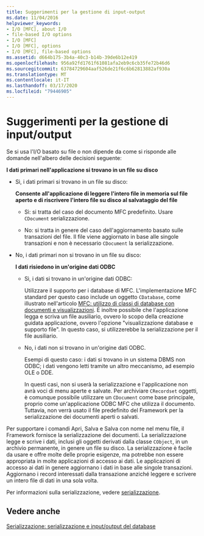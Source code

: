 ```yaml
---
title: Suggerimenti per la gestione di input-output
ms.date: 11/04/2016
helpviewer_keywords:
- I/O [MFC], about I/O
- file-based I/O options
- I/O [MFC]
- I/O [MFC], options
- I/O [MFC], file-based options
ms.assetid: d664b175-3b4a-40c3-b14b-39de6b12e419
ms.openlocfilehash: 956a92fd1761f61081afa2eb9c6cb35fe72b46d6
ms.sourcegitcommit: 63784729604aaf526de21f6c6b62813882af930a
ms.translationtype: MT
ms.contentlocale: it-IT
ms.lasthandoff: 03/17/2020
ms.locfileid: "79446905"
---
```

# <a name="recommendations-for-handling-inputoutput"></a>Suggerimenti per la gestione di input/output

Se si usa l'I/O basato su file o non dipende da come si risponde alle domande nell'albero delle decisioni seguente:

**I dati primari nell'applicazione si trovano in un file su disco**

- Sì, i dati primari si trovano in un file su disco:

     **Consente all'applicazione di leggere l'intero file in memoria sul file aperto e di riscrivere l'intero file su disco al salvataggio del file**

   - Sì: si tratta del caso del documento MFC predefinito. Usare `CDocument` serializzazione.

   - No: si tratta in genere del caso dell'aggiornamento basato sulle transazioni del file. Il file viene aggiornato in base alle singole transazioni e non è necessario `CDocument` la serializzazione.

- No, i dati primari non si trovano in un file su disco:

     **I dati risiedono in un'origine dati ODBC**

   - Sì, i dati si trovano in un'origine dati ODBC:

      Utilizzare il supporto per i database di MFC. L'implementazione MFC standard per questo caso include un oggetto `CDatabase`, come illustrato nell'articolo [MFC: utilizzo di classi di database con documenti e visualizzazioni](../data/mfc-using-database-classes-with-documents-and-views.md). È inoltre possibile che l'applicazione legga e scriva un file ausiliario, ovvero lo scopo della creazione guidata applicazione, ovvero l'opzione "visualizzazione database e supporto file". In questo caso, si utilizzerebbe la serializzazione per il file ausiliario.

   - No, i dati non si trovano in un'origine dati ODBC.

      Esempi di questo caso: i dati si trovano in un sistema DBMS non ODBC; i dati vengono letti tramite un altro meccanismo, ad esempio OLE o DDE.

      In questi casi, non si userà la serializzazione e l'applicazione non avrà voci di menu aperte e salvate. Per archiviare `CRecordset` oggetti, è comunque possibile utilizzare un `CDocument` come base principale, proprio come un'applicazione ODBC MFC che utilizza il documento. Tuttavia, non verrà usato il file predefinito del Framework per la serializzazione dei documenti aperti o salvati.

Per supportare i comandi Apri, Salva e Salva con nome nel menu file, il Framework fornisce la serializzazione dei documenti. La serializzazione legge e scrive i dati, inclusi gli oggetti derivati dalla classe `CObject`, in un archivio permanente, in genere un file su disco. La serializzazione è facile da usare e offre molte delle proprie esigenze, ma potrebbe non essere appropriata in molte applicazioni di accesso ai dati. Le applicazioni di accesso ai dati in genere aggiornano i dati in base alle singole transazioni. Aggiornano i record interessati dalla transazione anziché leggere e scrivere un intero file di dati in una sola volta.

Per informazioni sulla serializzazione, vedere [serializzazione](../mfc/serialization-in-mfc.md).

## <a name="see-also"></a>Vedere anche

[Serializzazione: serializzazione e input/output del database](../mfc/serialization-serialization-vs-database-input-output.md)
